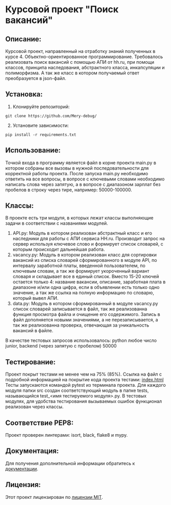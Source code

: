 # Курсовой проект "Поиск вакансий"

## Описание:

Курсовой проект, направленный на отработку знаний полученных в курсе 4. Объектно-ориентированное программирование.
Требовалось реализовать поиск вакансий с помощью АПИ от hh.ru, при помощи классов, принципа наследования, абстрактного 
класса, инкапсуляции и полиморфизма. А так же класс в котором получаемый ответ преобразуется в json-файл. 

## Установка:

1. Клонируйте репозиторий:
```
git clone https://github.com/Mery-debug/
```
2. Установите зависимости:
```
pip install -r requirements.txt
```
## Использование:

Точкой входа в программу является файл в корне проекта main.py в котором собраны все вызовы в нужной последовательности 
для корректной работы проекта. После запуска main.py необходимо ответить на все вопросы, в вопросе с ключевыми словами 
необходимо написать слова через запятую, а в вопросе с диапазоном зарплат без пробелов в строку через тире, например:
50000-100000.

## Классы:

В проекте есть три модуля, в которых лежат классы выполняющие задачи в соответствии с названиями модулей.
1. API.py:
    Модуль в котором реализован абстрактный класс и его наследники для работы с АПИ сервиса HH.ru. Производит запрос на 
сервер используя ключевое слово и формирует список словарей, с которым происходит дальнейшая работа.
2. vacancy.py:
    Модуль в котором реализован класс для сортировки вакансий из списка словарей сформированного в модуле API, по 
интервалу заработной платы, введенной пользователем, по ключевым словам, а так же формирует укороченный вариант словаря 
и складывает все в единый список. Вместо 15-20 ключей остается только 4: название вакансии, описание, заработная плата в 
диапазоне и/или одна цифра, если в объявлении есть только одно значение, а так же ссылка на полную информацию по словарю, 
который вывел АПИ.
3. data.py: 
    Модуль в котором сформированный в модуле vacancy.py список словарей записывается в файл, так же реализованна функция 
просмотра файла и очищение его содержимого. Запись в файл дополняется новыми значениями, а не перезаписывается, а так же 
реализованна проверка, отвечающая за уникальность вакансий в файле.

В качестве тестовых запросов использовалось:
python
любое число
junior, backend (через запятую с пробелом)
50000

## Тестирование:

Проект покрыт тестами не менее чем на 75% (85%). 
Ссылка на файл с подробной информацией на покрытие кода проекта тестами: [index.html](index.html)
Тесты запускаются командой pytest из терминала проекта.
Для каждого модуля папки src создан соответствующий модуль в папке tests, называющийся test_<имя тестируемого модуля>.py.
В тестовых модулях, для удобства тестирования вызываемых ошибок функционал реализован через классы.

## Соответствие PEP8:

Проект проверен линтерами: isort, black, flake8 и mypy.

## Документация:

Для получения дополнительной информации обратитесь к [документации](docs/README.md).

## Лицензия:

Этот проект лицензирован по [лицензии MIT](LICENSE).